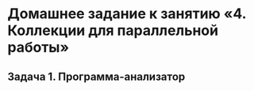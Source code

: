 # Домашнее задание к занятию «4. Коллекции для параллельной работы»
## Задача 1. Программа-анализатор

